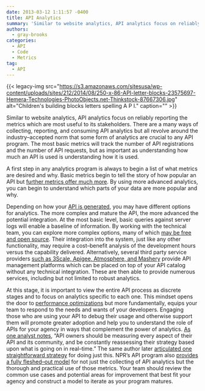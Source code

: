```yaml
---
date: 2013-03-12 1:11:57 -0400
title: API Analytics
summary: 'Similar to website analytics, API analytics focus on reliably reporting the metrics which are most useful to its stakeholders. There are a many ways of collecting, reporting, and consuming API analytics but all revolve around the industry&ndash;accepted norm that some form of analytics are crucial to any API program. The most basic metrics will track'
authors:
  - gray-brooks
categories:
  - API
  - Code
  - Metrics
tag:
  - API
---
```


{{< legacy-img src="https://s3.amazonaws.com/sitesusa/wp-content/uploads/sites/212/2014/08/250-x-86-API-letter-blocks-23575697-Hemera-Technologies-PhotoObjects.net-Thinkstock-87667306.jpg" alt="Children's building blocks letters spelling A P I." caption="" >}} 

Similar to website analytics, API analytics focus on reliably reporting the metrics which are most useful to its stakeholders. There are a many ways of collecting, reporting, and consuming API analytics but all revolve around the industry–accepted norm that some form of analytics are crucial to any API program. The most basic metrics will track the number of API registrations and the number of API requests, but as important as understanding how much an API is used is understanding how it is used.

A first step in any analytics program is always to begin a list of what metrics are desired and why. Basic metrics begin to tell the story of how popular an API but [further metrics offer much more](http://blog.programmableweb.com/2012/08/02/the-api-measurement-secret-know-what-metrics-matter/). By using more advanced analytics, you can begin to understand which parts of your data are more popular and why.

Depending on how your [API is generated](https://www.WHATEVER/2013/03/12/how-to-make-apis-an-overview/ "How to Make APIs—An Overview"), you may have different options for analytics. The more complex and mature the API, the more advanced the potential integration. At the most basic level, basic queries against server logs will enable a baseline of information. By working with the technical team, you can explore more complex options, many of which [may be free and open source](http://www.apievangelist.com/2011/06/23/api-ecosystem-tracking-with-statsd-and-graphite/). Their integration into the system, just like any other functionality, may require a cost–benefit analysis of the development hours versus the capability delivered. Alternatively, several third party service providers [such as 3Scale, Apigee, Atmosphere, and Mashery](http://apievangelist.com/2012/06/15/roundup-of-20-api-service-providers-in-2012/) provide API management platforms which can be placed on top of your API catalog without any technical integration. These are then able to provide numerous services, including but not limited to robust analytics.

At this stage, it is important to view the entire API process as discrete stages and to focus on analytics specific to each one. This mindset opens the door to [performance optimizations](http://blog.programmableweb.com/2011/07/13/whats-next-for-apis-performance-tuning/) but more fundamentally, equips your team to respond to the needs and wants of your developers. Engaging those who are using your API to debug their usage and otherwise support them will promote greater adoption and help you to understand the role of APIs for your agency in ways that complement the power of analytics. [As one analyst notes](http://www.apievangelist.com/2011/03/31/api-metrics-and-analytics/), &#8220;API owners should be measuring every aspect of their API and its community, and be constantly reassessing their strategy based upon what is going on in real–time.&#8221; The same author later [articulated one straightforward strategy](http://www.apievangelist.com/2012/09/18/simple-api-developer-tracking-framework/) for doing just this. NPR’s API program also [provides a fully fleshed–out model](http://blog.programmableweb.com/2010/09/15/metrics-for-content-apis-an-npr-case-study/) for not just the collecting of API analytics but the thorough and practical use of those metrics. Your team should review the common use cases and potential areas for improvement that best fit your agency and construct a model to iterate as your program matures.